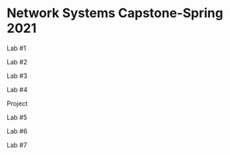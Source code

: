 # Network Systems Capstone-Spring 2021
Lab #1

Lab #2

Lab #3

Lab #4

Project

Lab #5

Lab #6

Lab #7

